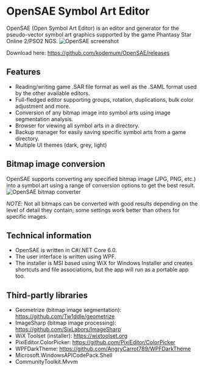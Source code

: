 # OpenSAE Symbol Art Editor
OpenSAE (Open Symbol Art Editor) is an editor and generator for the pseudo-vector symbol art graphics supported by the game Phantasy Star Online 2/PSO2 NGS.
![OpenSAE screenshot](https://github.com/kodemum/OpenSAE/assets/72192505/25475a1f-e24e-4ebd-bd5f-b22828aa0363)

Download here: https://github.com/kodemum/OpenSAE/releases

## Features
* Reading/writing game .SAR file format as well as the .SAML format used by the other available editors.
* Full-fledged editor supporting groups, rotation, duplications, bulk color adjustment and more.
* Conversion of any bitmap image into symbol arts using image segmentation analysis.
* Browser for viewing all symbol arts in a directory.
* Backup manager for easily saving specific symbol arts from a game directory.
* Multiple UI themes (dark, grey, light)

## Bitmap image conversion
OpenSAE supports converting any specified bitmap image (JPG, PNG, etc.) into a symbol art using a range of conversion options to get the best result.
![OpenSAE bitmap converter](https://github.com/kodemum/OpenSAE/assets/72192505/bd1e621d-dae9-48a6-ac55-4d11df9d955e)

*NOTE*: Not all bitmaps can be converted with good results depending on the level of detail they contain; some settings work better than others for specific images.

## Technical information
* OpenSAE is written in C#/.NET Core 6.0.
* The user interface is written using WPF.
* The installer is MSI based using WiX for Windows Installer and creates shortcuts and file associations, but the app will run as a portable app too.

## Third-partly libraries
* Geometrize (bitmap image segmentation): https://github.com/Tw1ddle/geometrize
* ImageSharp (bitmap image processing): https://github.com/SixLabors/ImageSharp
* WiX Toolset (installer): https://wixtoolset.org
* PixiEditor.ColorPicker: https://github.com/PixiEditor/ColorPicker
* WPFDarkTheme: https://github.com/AngryCarrot789/WPFDarkTheme
* Microsoft.WindowsAPICodePack.Shell
* CommunityToolkit.Mvvm
